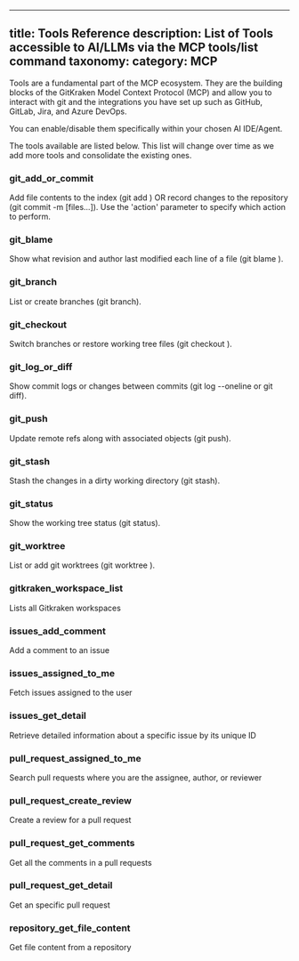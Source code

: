 
---
title: Tools Reference
description: List of Tools accessible to AI/LLMs via the MCP tools/list command
taxonomy:
  category: MCP
---

Tools are a fundamental part of the MCP ecosystem. They are the building blocks of the GitKraken Model Context Protocol (MCP) and allow you to interact with git and the integrations you have set up such as GitHub, GitLab, Jira, and Azure DevOps.

You can enable/disable them specifically within your chosen AI IDE/Agent.

The tools available are listed below. This list will change over time as we add more tools and consolidate the existing ones.


### git_add_or_commit

Add file contents to the index (git add <pathspec>) OR record changes to the repository (git commit -m <message> [files...]). Use the 'action' parameter to specify which action to perform.


### git_blame

Show what revision and author last modified each line of a file (git blame <file>).


### git_branch

List or create branches (git branch).


### git_checkout

Switch branches or restore working tree files (git checkout <branch>).


### git_log_or_diff

Show commit logs or changes between commits (git log --oneline or git diff).


### git_push

Update remote refs along with associated objects (git push).


### git_stash

Stash the changes in a dirty working directory (git stash).


### git_status

Show the working tree status (git status).


### git_worktree

List or add git worktrees (git worktree <action>).


### gitkraken_workspace_list

 Lists all Gitkraken workspaces


### issues_add_comment

Add a comment to an issue


### issues_assigned_to_me

Fetch issues assigned to the user


### issues_get_detail

Retrieve detailed information about a specific issue by its unique ID


### pull_request_assigned_to_me

Search pull requests where you are the assignee, author, or reviewer


### pull_request_create_review

Create a review for a pull request


### pull_request_get_comments

Get all the comments in a pull requests


### pull_request_get_detail

Get an specific pull request


### repository_get_file_content

Get file content from a repository


